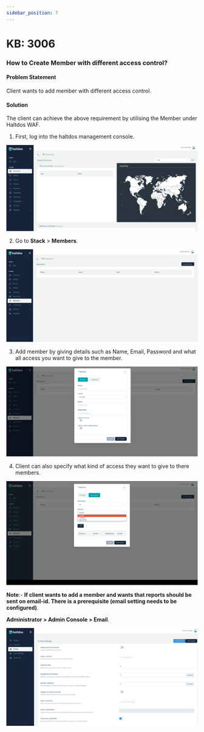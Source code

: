 ```yaml
---
sidebar_position: 7
---
```


# KB: 3006

### How to Create Member with different access control?

#### Problem Statement

Client wants to add member with different access control. 

#### Solution

The client can achieve the above requirement by utilising the  Member under Haltdos WAF.

1. First, log into the haltdos management console.

![member](/img/platform/v6/kb/mem1.png)

2. Go to **Stack** > **Members**.

![member](/img/platform/v6/kb/mem2.png)

3. Add member by giving details such as Name, Email, Password and what all access you want to give to the member.

![member](/img/platform/v6/kb/mem3.png)

4. Client can also specify what kind of access they want to give to there members. 

![member](/img/platform/v6/kb/mem4.png)

**Note**:-
**If client wants to add a member and wants that reports should be sent on email-id. There is a prerequisite (email setting needs to be configured)**.

**Administrator > Admin Console > Email**.

![member](/img/platform/v6/kb/mem5.png)

